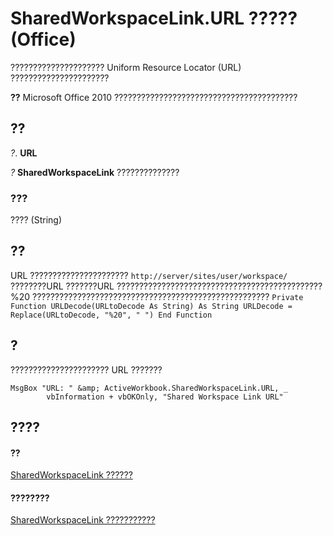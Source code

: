 
# SharedWorkspaceLink.URL ????? (Office)

????????????????????? Uniform Resource Locator (URL) ??????????????????????


 **??**  Microsoft Office 2010 ?????????????????????????????????????????


## ??

 _?_. **URL**

 _?_ **SharedWorkspaceLink** ??????????????


### ???

???? (String)


## ??

URL ??????????????????????  `http://server/sites/user/workspace/` ????????URL ???????URL ?????????????????????????????????????????????? %20 ????????????????????????????????????????????????????? `Private Function URLDecode(URLtoDecode As String) As String URLDecode = Replace(URLtoDecode, "%20", " ") End Function`


## ?

?????????????????????? URL ???????


```
MsgBox "URL: " &amp; ActiveWorkbook.SharedWorkspaceLink.URL, _ 
        vbInformation + vbOKOnly, "Shared Workspace Link URL"
```


## ????


#### ??


[SharedWorkspaceLink ??????](eb36dbed-fc41-08df-3cbc-affbaf5f9784.md)
#### ????????


[SharedWorkspaceLink ???????????](http://msdn.microsoft.com/library/fa8d7312-77cc-77b7-14ca-a6aa7f63fa7b%28Office.15%29.aspx)